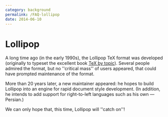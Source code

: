 ```yaml
---
category: background
permalink: /FAQ-lollipop
date: 2014-06-10
---
```


# Lollipop

A long time ago (in the early 1990s), the Lollipop TeX format was
developed (originally to typeset the excellent book 
[TeX by topic](/FAQ-tex-books)).  Several people admired the
format, but no ''critical mass'' of users appeared, that could have
prompted maintenance of the format.

More than 20 years later, a new maintainer appeared: he hopes to build
Lollipop into an engine for rapid document style development.  (In
addition, he intends to add support for right-to-left languages such
as his own&nbsp;&mdash; Persian.)

We can only hope that, this time, Lollipop will ''catch on''!

